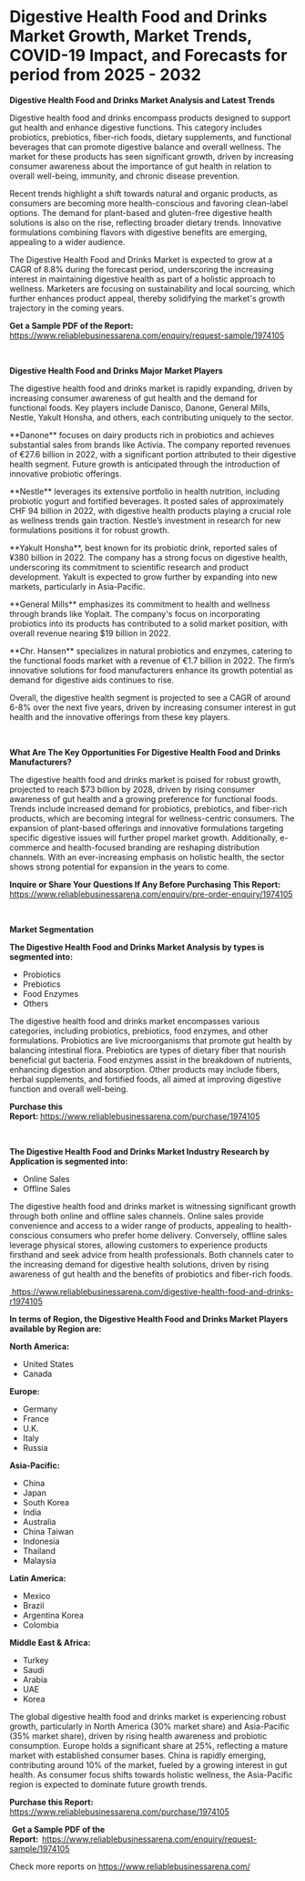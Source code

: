 <p><h1>Digestive Health Food and Drinks Market Growth, Market Trends, COVID-19 Impact, and Forecasts for period from 2025 - 2032</h1></p><p><strong>Digestive Health Food and Drinks Market Analysis and Latest Trends</strong></p>
<p><p>Digestive health food and drinks encompass products designed to support gut health and enhance digestive functions. This category includes probiotics, prebiotics, fiber-rich foods, dietary supplements, and functional beverages that can promote digestive balance and overall wellness. The market for these products has seen significant growth, driven by increasing consumer awareness about the importance of gut health in relation to overall well-being, immunity, and chronic disease prevention.</p><p>Recent trends highlight a shift towards natural and organic products, as consumers are becoming more health-conscious and favoring clean-label options. The demand for plant-based and gluten-free digestive health solutions is also on the rise, reflecting broader dietary trends. Innovative formulations combining flavors with digestive benefits are emerging, appealing to a wider audience. </p><p>The Digestive Health Food and Drinks Market is expected to grow at a CAGR of 8.8% during the forecast period, underscoring the increasing interest in maintaining digestive health as part of a holistic approach to wellness. Marketers are focusing on sustainability and local sourcing, which further enhances product appeal, thereby solidifying the market's growth trajectory in the coming years.</p></p>
<p><strong>Get a Sample PDF of the Report:&nbsp;</strong> <a href="https://www.reliablebusinessarena.com/enquiry/request-sample/1974105?utm_campaign=1902&utm_medium=2&utm_source=Github&utm_content=ia&utm_term=15022025&utm_id=digestive-health-food-and-drinks">https://www.reliablebusinessarena.com/enquiry/request-sample/1974105</a></p>
<p>&nbsp;</p>
<p><strong>Digestive Health Food and Drinks Major Market Players</strong></p>
<p><p>The digestive health food and drinks market is rapidly expanding, driven by increasing consumer awareness of gut health and the demand for functional foods. Key players include Danisco, Danone, General Mills, Nestle, Yakult Honsha, and others, each contributing uniquely to the sector.</p><p>**Danone** focuses on dairy products rich in probiotics and achieves substantial sales from brands like Activia. The company reported revenues of €27.6 billion in 2022, with a significant portion attributed to their digestive health segment. Future growth is anticipated through the introduction of innovative probiotic offerings.</p><p>**Nestle** leverages its extensive portfolio in health nutrition, including probiotic yogurt and fortified beverages. It posted sales of approximately CHF 94 billion in 2022, with digestive health products playing a crucial role as wellness trends gain traction. Nestle’s investment in research for new formulations positions it for robust growth.</p><p>**Yakult Honsha**, best known for its probiotic drink, reported sales of ¥380 billion in 2022. The company has a strong focus on digestive health, underscoring its commitment to scientific research and product development. Yakult is expected to grow further by expanding into new markets, particularly in Asia-Pacific.</p><p>**General Mills** emphasizes its commitment to health and wellness through brands like Yoplait. The company's focus on incorporating probiotics into its products has contributed to a solid market position, with overall revenue nearing $19 billion in 2022.</p><p>**Chr. Hansen** specializes in natural probiotics and enzymes, catering to the functional foods market with a revenue of €1.7 billion in 2022. The firm’s innovative solutions for food manufacturers enhance its growth potential as demand for digestive aids continues to rise.</p><p>Overall, the digestive health segment is projected to see a CAGR of around 6-8% over the next five years, driven by increasing consumer interest in gut health and the innovative offerings from these key players.</p></p>
<p>&nbsp;</p>
<p><strong>What Are The Key Opportunities For Digestive Health Food and Drinks Manufacturers?</strong></p>
<p><p>The digestive health food and drinks market is poised for robust growth, projected to reach $73 billion by 2028, driven by rising consumer awareness of gut health and a growing preference for functional foods. Trends include increased demand for probiotics, prebiotics, and fiber-rich products, which are becoming integral for wellness-centric consumers. The expansion of plant-based offerings and innovative formulations targeting specific digestive issues will further propel market growth. Additionally, e-commerce and health-focused branding are reshaping distribution channels. With an ever-increasing emphasis on holistic health, the sector shows strong potential for expansion in the years to come.</p></p>
<p><strong>Inquire or Share Your Questions If Any Before Purchasing This Report:</strong> <a href="https://www.reliablebusinessarena.com/enquiry/pre-order-enquiry/1974105?utm_campaign=1902&utm_medium=2&utm_source=Github&utm_content=ia&utm_term=15022025&utm_id=digestive-health-food-and-drinks">https://www.reliablebusinessarena.com/enquiry/pre-order-enquiry/1974105</a></p>
<p>&nbsp;</p>
<p><strong>Market Segmentation</strong></p>
<p><strong>The Digestive Health Food and Drinks Market Analysis by types is segmented into:</strong></p>
<p><ul><li>Probiotics</li><li>Prebiotics</li><li>Food Enzymes</li><li>Others</li></ul></p>
<p><p>The digestive health food and drinks market encompasses various categories, including probiotics, prebiotics, food enzymes, and other formulations. Probiotics are live microorganisms that promote gut health by balancing intestinal flora. Prebiotics are types of dietary fiber that nourish beneficial gut bacteria. Food enzymes assist in the breakdown of nutrients, enhancing digestion and absorption. Other products may include fibers, herbal supplements, and fortified foods, all aimed at improving digestive function and overall well-being.</p></p>
<p><strong>Purchase this Report:&nbsp;</strong><a href="https://www.reliablebusinessarena.com/purchase/1974105?utm_campaign=1902&utm_medium=2&utm_source=Github&utm_content=ia&utm_term=15022025&utm_id=digestive-health-food-and-drinks">https://www.reliablebusinessarena.com/purchase/1974105</a></p>
<p>&nbsp;</p>
<p><strong>The Digestive Health Food and Drinks Market Industry Research by Application is segmented into:</strong></p>
<p><ul><li>Online Sales</li><li>Offline Sales</li></ul></p>
<p><p>The digestive health food and drinks market is witnessing significant growth through both online and offline sales channels. Online sales provide convenience and access to a wider range of products, appealing to health-conscious consumers who prefer home delivery. Conversely, offline sales leverage physical stores, allowing customers to experience products firsthand and seek advice from health professionals. Both channels cater to the increasing demand for digestive health solutions, driven by rising awareness of gut health and the benefits of probiotics and fiber-rich foods.</p></p>
<p><a href="https://www.reliablebusinessarena.com/digestive-health-food-and-drinks-r1974105?utm_campaign=1902&utm_medium=2&utm_source=Github&utm_content=ia&utm_term=15022025&utm_id=digestive-health-food-and-drinks">&nbsp;https://www.reliablebusinessarena.com/digestive-health-food-and-drinks-r1974105</a></p>
<p><strong>In terms of Region, the Digestive Health Food and Drinks Market Players available by Region are:</strong></p>
<p>
    <p> <strong> North America: </strong>
        <ul>
            <li>United States</li>
            <li>Canada</li>
        </ul>
        </p> 
    <p> <strong> Europe: </strong>
        <ul>
            <li>Germany</li>
            <li>France</li>
            <li>U.K.</li>
            <li>Italy</li>
            <li>Russia</li>
        </ul>
        </p> 
    <p> <strong> Asia-Pacific: </strong>
        <ul>
            <li>China</li>
            <li>Japan</li>
            <li>South Korea</li>
            <li>India</li>
            <li>Australia</li>
            <li>China Taiwan</li>
            <li>Indonesia</li>
            <li>Thailand</li>
            <li>Malaysia</li>
        </ul>
        </p> 
    <p> <strong> Latin America: </strong>
        <ul>
            <li>Mexico</li>
            <li>Brazil</li>
            <li>Argentina Korea</li>
            <li>Colombia</li>
        </ul>
        </p> 
    <p> <strong> Middle East & Africa: </strong>
        <ul>
            <li>Turkey</li>
            <li>Saudi</li>
            <li>Arabia</li>
            <li>UAE</li>
            <li>Korea</li>
        </ul>
    </p>
    </p>
<p><p>The global digestive health food and drinks market is experiencing robust growth, particularly in North America (30% market share) and Asia-Pacific (35% market share), driven by rising health awareness and probiotic consumption. Europe holds a significant share at 25%, reflecting a mature market with established consumer bases. China is rapidly emerging, contributing around 10% of the market, fueled by a growing interest in gut health. As consumer focus shifts towards holistic wellness, the Asia-Pacific region is expected to dominate future growth trends.</p></p>
<p><strong>Purchase this Report: </strong><a href="https://www.reliablebusinessarena.com/purchase/1974105?utm_campaign=1902&utm_medium=2&utm_source=Github&utm_content=ia&utm_term=15022025&utm_id=digestive-health-food-and-drinks">https://www.reliablebusinessarena.com/purchase/1974105</a></p>
<p>&nbsp;<strong>Get a Sample PDF of the Report:&nbsp;&nbsp;</strong><a href="https://www.reliablebusinessarena.com/enquiry/request-sample/1974105?utm_campaign=1902&utm_medium=2&utm_source=Github&utm_content=ia&utm_term=15022025&utm_id=digestive-health-food-and-drinks">https://www.reliablebusinessarena.com/enquiry/request-sample/1974105</a></p>
<p><strong></strong></p>
<p>Check more reports on <a href="https://www.reliablebusinessarena.com/?utm_campaign=1902&utm_medium=2&utm_source=Github&utm_content=ia&utm_term=15022025&utm_id=digestive-health-food-and-drinks">https://www.reliablebusinessarena.com/</a></p>